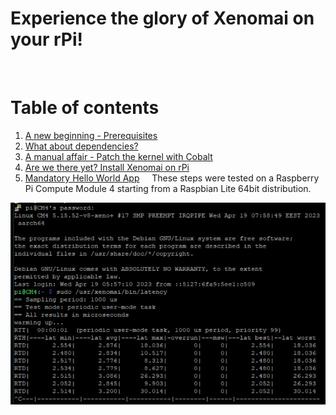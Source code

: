 # Experience the glory of Xenomai on your rPi!
&nbsp;
&nbsp;
&nbsp;
# Table of contents
1. [A new beginning - Prerequisites](chapter_0.md)
2. [What about dependencies?](chapter_1.md)
3. [A manual affair - Patch the kernel with Cobalt](chapter_2.md)
4. [Are we there yet? Install Xenomai on rPi](chapter_3.md)
5. [Mandatory Hello World App](chapter_4.md)
&nbsp;
&nbsp;
These steps were tested on a Raspberry Pi Compute Module 4 starting from a Raspbian Lite 64bit distribution.

![latency](assets/images/latency_tests.png)
